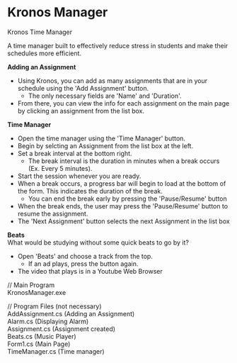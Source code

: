 # Kronos Manager
Kronos Time Manager

A time manager built to effectively reduce stress in students and make their schedules more efficient.

**Adding an Assignment**   
- Using Kronos, you can add as many assignments that are in your schedule using the 'Add Assignment' button.  
  - The only necessary fields are 'Name' and 'Duration'.   
- From there, you can view the info for each assignment on the main page by clicking an assignment from the list box.   

**Time Manager**   
- Open the time manager using the 'Time Manager' button.  
- Begin by selcting an Assignment from the list box at the left.  
- Set a break interval at the bottom right.  
  - The break interval is the duration in minutes when a break occurs (Ex. Every 5 minutes).  
- Start the session whenever you are ready.  
- When a break occurs, a progress bar will begin to load at the bottom of the form. This indicates the duration of the break.  
  - You can end the break early by pressing the 'Pause/Resume' button  
- When the break ends, the user may press the 'Pause/Resume' button to resume the assignment.  
- The 'Next Assignment' button selects the next Assignment in the list box

**Beats**  
What would be studying without some quick beats to go by it?  
- Open 'Beats' and choose a track from the top.  
  - If an ad plays, press the button again.  
- The video that plays is in a Youtube Web Browser  
   
   
// Main Program   
KronosManager.exe  

// Program Files (not necessary)   
AddAssignment.cs (Adding an Assignment)  
Alarm.cs (Displaying Alarm)  
Assignment.cs (Assignment created)  
Beats.cs (Music Player)  
Form1.cs (Main Page)  
TimeManager.cs (Time manager)  
